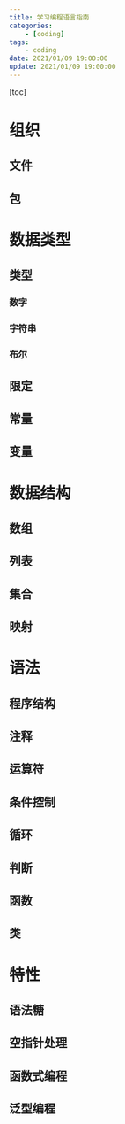 ```yaml
---
title: 学习编程语言指南
categories: 
	- [coding]
tags:
	- coding
date: 2021/01/09 19:00:00
update: 2021/01/09 19:00:00
---
```


[toc]

# 组织

## 文件

## 包

# 数据类型

## 类型

### 数字

### 字符串

### 布尔

## 限定

## 常量

## 变量

# 数据结构

## 数组

## 列表

## 集合

## 映射

# 语法

## 程序结构

## 注释

## 运算符

## 条件控制

## 循环

## 判断

## 函数

## 类

# 特性

## 语法糖

## 空指针处理

## 函数式编程

## 泛型编程

